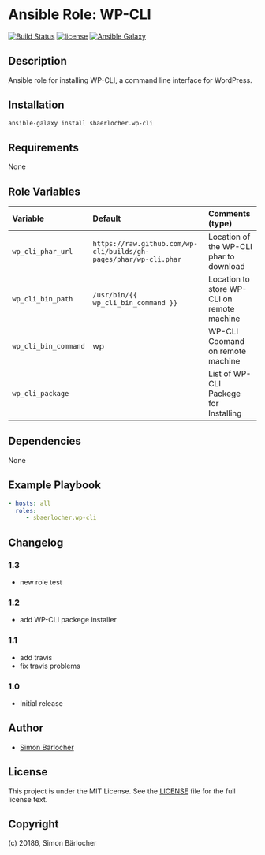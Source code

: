 # Ansible Role: WP-CLI

[![Build Status](https://travis-ci.org/sbaerlocher/ansible.wp-cli.svg?branch=master)](https://travis-ci.org/sbaerlocher/ansible.wp-cli) [![license](https://img.shields.io/github/license/mashape/apistatus.svg)](https://sbaerlo.ch/licence) [![Ansible Galaxy](http://img.shields.io/badge/ansible--galaxy-wp-cli-blue.svg)](https://galaxy.ansible.com/sbaerlocher/wp-cli)

## Description

Ansible role for installing WP-CLI, a command line interface for WordPress.

## Installation

```bash
ansible-galaxy install sbaerlocher.wp-cli
```

## Requirements

None

## Role Variables

| Variable             | Default     | Comments (type)                                   |
| :---                 | :---        | :---                                              |
| ```wp_cli_phar_url``` | ```https://raw.github.com/wp-cli/builds/gh-pages/phar/wp-cli.phar``` | Location of the WP-CLI phar to download |
| ```wp_cli_bin_path``` | ```/usr/bin/{{ wp_cli_bin_command }}``` | Location to store WP-CLI on remote machine |
| ```wp_cli_bin_command``` | wp | WP-CLI Coomand on remote machine |
| ```wp_cli_package```  |  | List of WP-CLI Packege for Installing |

## Dependencies

None

## Example Playbook

```yml
- hosts: all
  roles:
     - sbaerlocher.wp-cli
```

## Changelog

### 1.3

* new role test

### 1.2

* add WP-CLI packege installer

### 1.1

* add travis
* fix travis problems

### 1.0

* Initial release

## Author

* [Simon Bärlocher](https://sbaerlocher.ch)

## License

This project is under the MIT License. See the [LICENSE](https://sbaerlo.ch/licence) file for the full license text.

## Copyright

(c) 20186, Simon Bärlocher